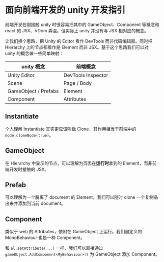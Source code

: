 # 面向前端开发的 unity 开发指引

前端开发在刚接触 unity 时很容易把其中的 GameObject、Component 等概念和 react 的 JSX、VDom 弄混。但实际上 unity 并没有与 JSX 相对应的概念。

让我们换个思路，把 Unity 的 Editor 看作 DevTools 而非代码编辑器。同时把 Hierarchy 上的节点都看作是 Element 而非 JSX。基于这个思路我们可以对 unity 的概念做一些简单映射：

| unity 概念 | 前端概念 |
| --- | --- |
| Unity Editor | DevTools Inspector |
| Scene | Page / Body |
| GameObject / Prefabs | Element |
| Component | Attributes |

## Instantiate

个人理解 Instantiate 其实更应该叫做 Clone，其作用相当于前端中的 `node.cloneNode(true)`。

## GameObject

在 Hierarchy 中显示的节点，可以理解为页面在**运行时**拿到的 Element，而非前端开发时接触的 JSX。

## Prefab

可以理解为一个脱离了 document 的 Element，我们可以随时 clone 一个复制品出来并添加到当前 document。

## Component

类似于 web 的 Attributes，依附在 GameObject 上运行。我们自定义的 MonoBehaviour 也是一种 Component。

和 `el.setAttribute(...)` 一样，我们可以直接通过 `gameObject.AddComponent<MyBehaviour>()` 为 GameObject 添加 Component。
